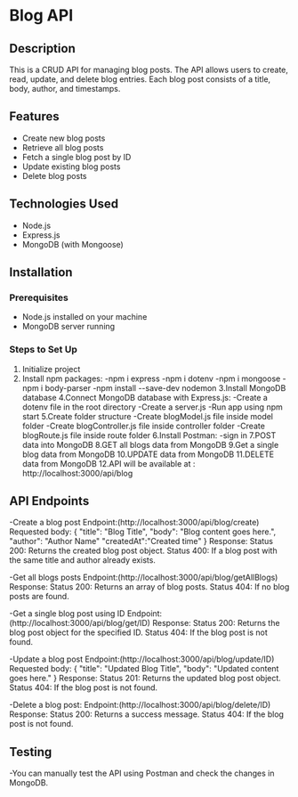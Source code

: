 # Blog API

## Description
This is a CRUD API for managing blog posts. The API allows users to create, read, update, and delete blog entries. Each blog post consists of a title, body, author, and timestamps.

## Features
- Create new blog posts
- Retrieve all blog posts
- Fetch a single blog post by ID
- Update existing blog posts
- Delete blog posts

## Technologies Used
- Node.js
- Express.js
- MongoDB (with Mongoose)

## Installation

### Prerequisites
- Node.js installed on your machine
- MongoDB server running

### Steps to Set Up
1. Initialize project
2. Install npm packages:
-npm i express
-npm i dotenv
-npm i mongoose
-npm i body-parser
-npm install --save-dev nodemon
3.Install  MongoDB database
4.Connect MongoDB database with Express.js:
-Create a dotenv file in the root directory
-Create a server.js
-Run app using npm start
5.Create folder structure
-Create blogModel.js file inside model folder
-Create blogController.js file inside controller folder
-Create blogRoute.js file inside route folder
6.Install Postman:
-sign in
7.POST data into MongoDB
8.GET all blogs data from MongoDB
9.Get a single blog data from MongoDB
10.UPDATE data from MongoDB
11.DELETE data from MongoDB
12.API will be available at :
http://localhost:3000/api/blog
## API Endpoints
-Create a blog post
Endpoint:(http://localhost:3000/api/blog/create)
Requested body:
{
  "title": "Blog Title",
  "body": "Blog content goes here.",
  "author": "Author Name"
  "createdAt":"Created time"
}
Response:
Status 200: Returns the created blog post object.
Status 400: If a blog post with the same title and author already exists.


-Get all blogs posts
Endpoint:(http://localhost:3000/api/blog/getAllBlogs)
Response:
Status 200: Returns an array of blog posts.
Status 404: If no blog posts are found.

-Get a single blog post using ID
Endpoint:(http://localhost:3000/api/blog/get/ID)
Response:
Status 200: Returns the blog post object for the specified ID.
Status 404: If the blog post is not found.

-Update a blog post
Endpoint:(http://localhost:3000/api/blog/update/ID)
Requested body: {
  "title": "Updated Blog Title",
  "body": "Updated content goes here."
}
Response:
Status 201: Returns the updated blog post object.
Status 404: If the blog post is not found.

-Delete a blog post:
Endpoint:(http://localhost:3000/api/blog/delete/ID)
Response:
Status 200: Returns a success message.
Status 404: If the blog post is not found.
## Testing
-You can manually test the API using Postman and check the changes in MongoDB.
